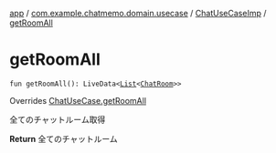 [app](../../index.md) / [com.example.chatmemo.domain.usecase](../index.md) / [ChatUseCaseImp](index.md) / [getRoomAll](./get-room-all.md)

# getRoomAll

`fun getRoomAll(): LiveData<`[`List`](https://kotlinlang.org/api/latest/jvm/stdlib/kotlin.collections/-list/index.html)`<`[`ChatRoom`](../../com.example.chatmemo.domain.model.entity/-chat-room/index.md)`>>`

Overrides [ChatUseCase.getRoomAll](../-chat-use-case/get-room-all.md)

全てのチャットルーム取得

**Return**
全てのチャットルーム

